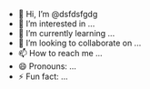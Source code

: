 - 👋 Hi, I’m @dsfdsfgdg
- 👀 I’m interested in ...
- 🌱 I’m currently learning ...
- 💞️ I’m looking to collaborate on ...
- 📫 How to reach me ...
- 😄 Pronouns: ...
- ⚡ Fun fact: ...

<!---
dsfdsfgdg/dsfdsfgdg is a ✨ special ✨ repository because its `README.md` (this file) appears on your GitHub profile.
You can click the Preview link to take a look at your changes.
--->
